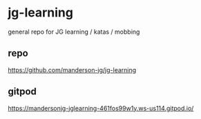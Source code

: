 # jg-learning

general repo for JG learning / katas / mobbing

## repo

https://github.com/manderson-jg/jg-learning

## gitpod

https://mandersonjg-jglearning-461fos99w1y.ws-us114.gitpod.io/

